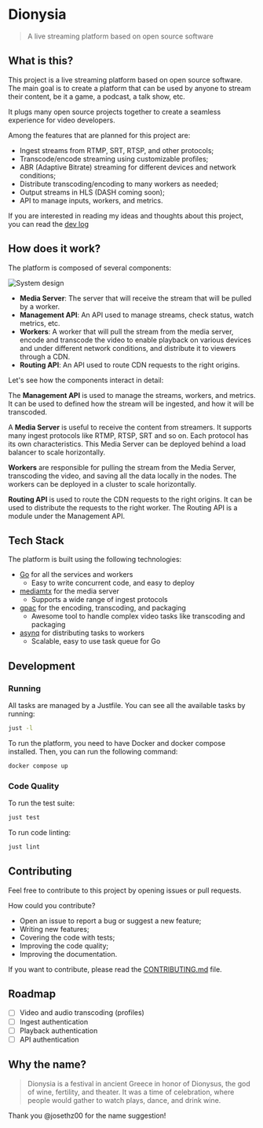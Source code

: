 # Dionysia

> A live streaming platform based on open source software

## What is this?

This project is a live streaming platform based on open source software. The main goal is to create a platform that can be used by anyone to stream their content, be it a game, a podcast, a talk show, etc.

It plugs many open source projects together to create a seamless experience for video developers.

Among the features that are planned for this project are:
* Ingest streams from RTMP, SRT, RTSP, and other protocols;
* Transcode/encode streaming using customizable profiles;
* ABR (Adaptive Bitrate) streaming for different devices and network conditions;
* Distribute transcoding/encoding to many workers as needed;
* Output streams in HLS (DASH coming soon);
* API to manage inputs, workers, and metrics.

If you are interested in reading my ideas and thoughts about this project, you can read the [dev log](docs/DEV_LOG.md)

## How does it work?

The platform is composed of several components:

![System design](docs/static/architecture.png)

* **Media Server**: The server that will receive the stream that will be pulled by a worker.
* **Management API**: An API used to manage streams, check status, watch metrics, etc.
* **Workers**: A worker that will pull the stream from the media server, encode and transcode the video to enable playback on various devices and under different network conditions, and distribute it to viewers through a CDN.
* **Routing API**: An API used to route CDN requests to the right origins.

Let's see how the components interact in detail:

The **Management API** is used to manage the streams, workers, and metrics. It can be used to defined how the stream will be ingested, and how it will be transcoded.

A **Media Server** is useful to receive the content from streamers. It supports many ingest protocols like RTMP, RTSP, SRT and so on. Each protocol has its own characteristics. This Media Server can be deployed behind a load balancer to scale horizontally.

**Workers** are responsible for pulling the stream from the Media Server, transcoding the video, and saving all the data locally in the nodes. The workers can be deployed in a cluster to scale horizontally.

**Routing API** is used to route the CDN requests to the right origins. It can be used to distribute the requests to the right worker. The Routing API is a module under the Management API.

## Tech Stack

The platform is built using the following technologies:

* [Go](https://go.dev/) for all the services and workers
    * Easy to write concurrent code, and easy to deploy
* [mediamtx](https://github.com/bluenviron/mediamtx) for the media server
    * Supports a wide range of ingest protocols
* [gpac](https://gpac.io/) for the encoding, transcoding, and packaging
    * Awesome tool to handle complex video tasks like transcoding and packaging
* [asynq](https://github.com/hibiken/asynq) for distributing tasks to workers
    * Scalable, easy to use task queue for Go

## Development

### Running

All tasks are managed by a Justfile. You can see all the available tasks by running:

```sh
just -l
```

To run the platform, you need to have Docker and docker compose installed. Then, you can run the following command:

```sh
docker compose up
```

### Code Quality

To run the test suite:

```sh
just test
```

To run code linting:

```sh
just lint
```

## Contributing

Feel free to contribute to this project by opening issues or pull requests.

How could you contribute?

* Open an issue to report a bug or suggest a new feature;
* Writing new features;
* Covering the code with tests;
* Improving the code quality;
* Improving the documentation.

If you want to contribute, please read the [CONTRIBUTING.md](CONTRIBUTING.md) file.

## Roadmap

- [ ] Video and audio transcoding (profiles)
- [ ] Ingest authentication
- [ ] Playback authentication
- [ ] API authentication

## Why the name?

> Dionysia is a festival in ancient Greece in honor of Dionysus, the god of wine, fertility, and theater. It was a time of celebration, where people would gather to watch plays, dance, and drink wine.

Thank you @josethz00 for the name suggestion!

